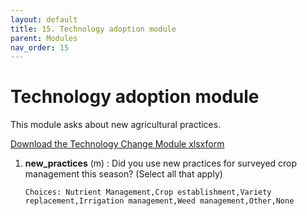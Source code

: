 ```yaml
---
layout: default
title: 15. Technology adoption module
parent: Modules
nav_order: 15
---
```


# Technology adoption module

This module asks about new agricultural practices.


<a href="../Modules/df_tracking_tech.xlsx" download> Download the Technology Change Module xlsxform </a>


1.  **new_practices**    (m) : Did you use new practices for surveyed crop management this season? (Select all that apply)  

        Choices: Nutrient Management,Crop establishment,Variety replacement,Irrigation management,Weed management,Other,None

